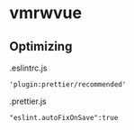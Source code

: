 # vmrwvue

## Optimizing
.eslintrc.js
```
'plugin:prettier/recommended'
```
.prettier.js
```
"eslint.autoFixOnSave":true
```
